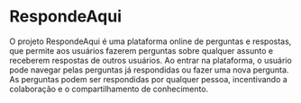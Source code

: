 # RespondeAqui
O projeto RespondeAqui é uma plataforma online de perguntas e respostas, que permite aos usuários fazerem perguntas 
sobre qualquer assunto e receberem respostas de outros usuários.
Ao entrar na plataforma, o usuário pode navegar pelas perguntas já respondidas ou fazer uma nova pergunta.
As perguntas podem ser respondidas por qualquer pessoa, incentivando a colaboração e o 
compartilhamento de conhecimento.
